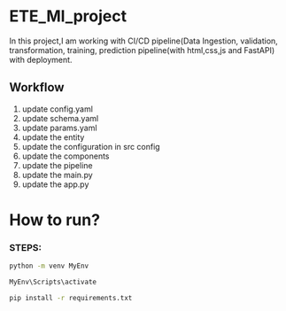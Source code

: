 # ETE_Ml_project

In this project,I am working with CI/CD pipeline(Data Ingestion, validation, transformation, training, prediction pipeline(with html,css,js and FastAPI) with deployment.  

## Workflow

1. update config.yaml
2. update schema.yaml
3. update params.yaml
4. update the entity
5. update the configuration in src config
6. update the components
7. update the pipeline
8. update the main.py
9. update the app.py

# How to run?

### STEPS:

```bash
python -m venv MyEnv
```

```bash
MyEnv\Scripts\activate
```

```bash
pip install -r requirements.txt
```
